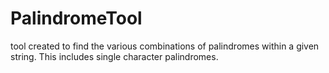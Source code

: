 # PalindromeTool
tool created to find the various combinations of palindromes within a given string. This includes single character palindromes.
